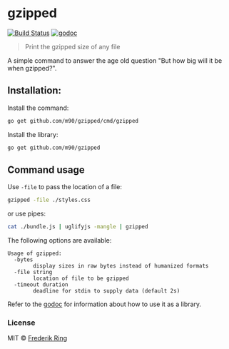 # gzipped
[![Build Status](https://travis-ci.org/m90/gzipped.svg?branch=master)](https://travis-ci.org/m90/gzipped)
[![godoc](https://godoc.org/github.com/m90/gzipped?status.svg)](http://godoc.org/github.com/m90/gzipped)

> Print the gzipped size of any file

A simple command to answer the age old question "But how big will it be when gzipped?".

## Installation:

Install the command:
```sh
go get github.com/m90/gzipped/cmd/gzipped
```

Install the library:
```sh
go get github.com/m90/gzipped
```

## Command usage

Use `-file` to pass the location of a file:
```sh
gzipped -file ./styles.css
```

or use pipes:
```sh
cat ./bundle.js | uglifyjs -mangle | gzipped
```

The following options are available:

```
Usage of gzipped:
  -bytes
    	display sizes in raw bytes instead of humanized formats
  -file string
    	location of file to be gzipped
  -timeout duration
    	deadline for stdin to supply data (default 2s)
```

Refer to the [godoc](http://godoc.org/github.com/m90/gzipped) for information about how to use it as a library.

### License
MIT © [Frederik Ring](http://www.frederikring.com)
